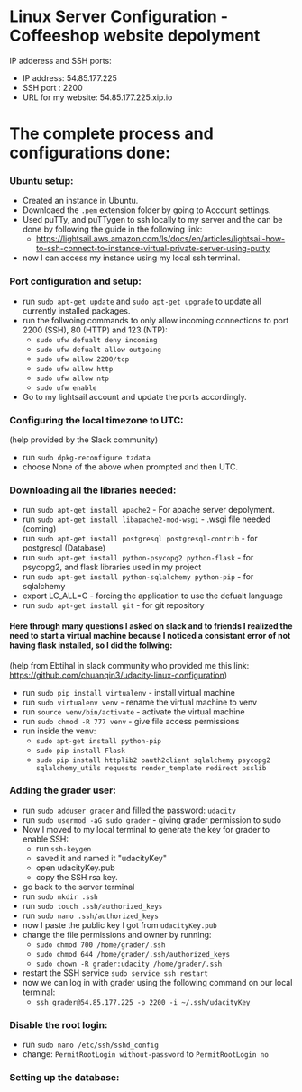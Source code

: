 # Linux Server Configuration - Coffeeshop website depolyment
IP adderess and SSH ports:
- IP address: 54.85.177.225
- SSH port : 2200
- URL for my website: 54.85.177.225.xip.io
# The complete process and configurations done:
### Ubuntu setup:
- Created an instance in Ubuntu.
- Downloaed the `.pem` extension folder by going to Account settings.
- Used puTTy, and puTTygen to ssh locally to my server and the can be done by following the guide in the following link:
  - https://lightsail.aws.amazon.com/ls/docs/en/articles/lightsail-how-to-ssh-connect-to-instance-virtual-private-server-using-putty
- now I can access my instance using my local ssh terminal.

### Port configuration and setup:
- run `sudo apt-get update` and `sudo apt-get upgrade` to update all currently installed packages.
- run the follwoing commands to only allow incoming connections to port 2200 (SSH), 80 (HTTP) and 123 (NTP):
  - `sudo ufw defualt deny incoming`
  - `sudo ufw defualt allow outgoing`
  - `sudo ufw allow 2200/tcp`
  - `sudo ufw allow http`
  - `sudo ufw allow ntp`
  - `sudo ufw enable`
- Go to my lightsail account and update the ports accordingly.

### Configuring the local timezone to UTC:
(help provided by the Slack community)
- run `sudo dpkg-reconfigure tzdata` 
- choose None of the above when prompted and then UTC.

### Downloading all the libraries needed:
- run `sudo apt-get install apache2` - For apache server depolyment.
- run `sudo apt-get install libapache2-mod-wsgi` - .wsgi file needed (coming)
- run `sudo apt-get install postgresql postgresql-contrib` - for postgresql (Database)
- run `sudo apt-get install python-psycopg2 python-flask` - for psycopg2, and flask libraries used in my project
- run `sudo apt-get install python-sqlalchemy python-pip` - for sqlalchemy
- export LC_ALL=C - forcing the application to use the defualt language 
- run `sudo apt-get install git` - for git repository

#### Here through many questions I asked on slack and to friends I realized the need to start a virtual machine because I noticed a consistant error of not having flask installed, so I did the follwing:
(help from Ebtihal in slack community who provided me this link: https://github.com/chuanqin3/udacity-linux-configuration)
- run `sudo pip install virtualenv` - install virtual machine
- run `sudo virtualenv venv` - rename the virtual machine to venv
- run `source venv/bin/activate` - activate the virtual machine
- run `sudo chmod -R 777 venv` - give file access permissions
- run inside the venv:
  - `sudo apt-get install python-pip`
  - `sudo pip install Flask`
  - `sudo pip install httplib2 oauth2client sqlalchemy psycopg2 sqlalchemy_utils requests render_template redirect psslib`

### Adding the grader user:
- run `sudo adduser grader` and filled the password: `udacity`
- run `sudo usermod -aG sudo grader` - giving grader permission to sudo
- Now I moved to my local terminal to generate the key for grader to enable SSH:
  - run `ssh-keygen`
  - saved it and named it "udacityKey"
  - open udacityKey.pub
  - copy the SSH rsa key.
- go back to the server terminal
- run `sudo mkdir .ssh`
- run `sudo touch .ssh/authorized_keys`
- run `sudo nano .ssh/authorized_keys`
- now I paste the public key I got from `udacityKey.pub`
- change the file permissions and owner by running:
  - `sudo chmod 700 /home/grader/.ssh`
  - `sudo chmod 644 /home/grader/.ssh/authorized_keys`
  - `sudo chown -R grader:udacity /home/grader/.ssh`
- restart the SSH service `sudo service ssh restart`
- now we can log in with grader using the following command on our local terminal:
  - `ssh grader@54.85.177.225 -p 2200 -i ~/.ssh/udacityKey`

### Disable the root login:
- run `sudo nano /etc/ssh/sshd_config`
- change: `PermitRootLogin without-password` to `PermitRootLogin no`

### Setting up the database:

